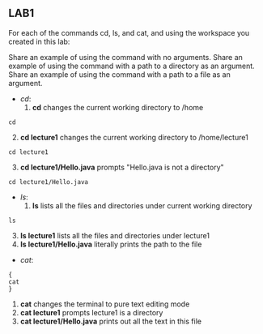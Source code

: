 ## **LAB1**

For each of the commands cd, ls, and cat, and using the workspace you created in this lab:

Share an example of using the command with no arguments.
Share an example of using the command with a path to a directory as an argument.
Share an example of using the command with a path to a file as an argument.


* *cd*:
  1. **cd** changes the current working directory to /home
```
cd

```
  2. **cd lecture1** changes the current working directory to /home/lecture1
```
cd lecture1

```
  3. **cd lecture1/Hello.java** prompts "Hello.java is not a directory"
```
cd lecture1/Hello.java

```

* *ls*:
  1. **ls** lists all the files and directories under current working directory
```
ls
```
  3. **ls lecture1** lists all the files and directories under lecture1 
  4. **ls lecture1/Hello.java** literally prints the path to the file

* *cat*:
```
{
cat
}
```
  1. **cat** changes the terminal to pure text editing mode
  2. **cat lecture1** prompts lecture1 is a directory
  3. **cat lecture1/Hello.java** prints out all the text in this file
